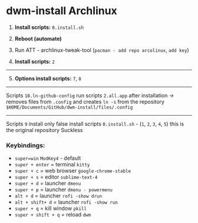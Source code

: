 # dwm-install Archlinux

1. **Install scripts:** `0.install.sh`

2. **Reboot (automate)**

3. Run ATT - archlinux-tweak-tool (`pacman - add repo arcolinux`, `add key`)

4. **Install scripts:** `2`

---

5. **Options install scripts:** `7`, `8`

---

Scripts `10.ln-github-config` run scripts `2.all.app` after installation -> removes files from `.config` and creates `ln -s` from the repository `$HOME/Documents/GitHub/dwm-install/files/.config`

---

Scripts `9` install only false install scripts `0.install.sh` - (`1`, `2`, `3`, `4`, `5`)
this is the original repository Suckless

### **Keybindings:**

- `super=win` `ModKey4` - default
- `super + enter` = terminal `kitty`
- `super + c` = web browser `google-chrome-stable`
- `super + s` = editor `sublime-text-4`
- `super + d` = launcher `dmenu`
- `super + p` = launcher `dmenu - powermenu`
- `alt + d` = launcher `rofi -show drun`
- `alt + shift+ d` = launcher `rofi -show run`
- `super + q` = kill window `pkill`
- `super + shift + q` = reload `dwm`

 
